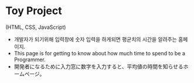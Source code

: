Toy Project
===========
(HTML, CSS, JavaScript)
- 개발자가 되기위해 입력창에 숫자 입력을 하게되면 평균치의 시간을 알려주는 홈페이지.
- This page is for getting to know about how much time to spend to be a Programmer.
- 開発者になるために入力窓に数字を入力すると、平均値の時間を知らせるホームページ。
